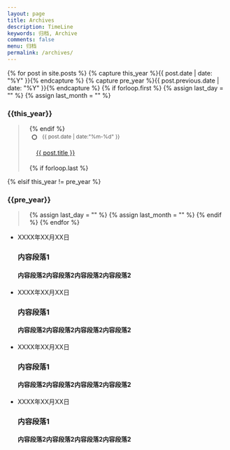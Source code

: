 ```yaml
---
layout: page
title: Archives
description: TimeLine
keywords: 归档, Archive
comments: false
menu: 归档
permalink: /archives/
---
```


<!--
<h2>Archives</h2>
-->

<style>
.times {display:block;margin:15px 0;}/*首先，我们要创建一个容器class*/
.times ul {margin-left:25px;border-left:2px solid #ddd;list-style-type:none;}/*利用ul标签的特性，设置外边框左移25px，左边边框是2px粗的实心线，颜色一般要浅一点*/
.times ul li {width:100%;margin-left:0px;line-height:20px;font-weight:narmal;}/*一般情况，通过li标签控制圆点回到时间线上，然后控制要出现的文字大小和是否粗体*/
.times ul li b {width:8px;height:8px;background:#fff;border:2px solid #555;margin:5px;border-radius:6px;-webkit-border-radius:6px;-moz-border-radius:6px;overflow:hidden;display:inline-block;float:left;}/*利用处理加粗以外没有其它特别属性b标签做时间轴的圆点。*/
.times ul li span {padding-left:7px;font-size:12px;line-height:20px;color:#555;}/*设置span标签的属性，让它来做时间显示，加一点边距，使时间显示离时间线远一点*/
.times ul li:hover b {border:2px solid #ff6600;}/*注意这一行，前面的li标签后面加了一个:hover伪属性，意思是鼠标移上来，激活后面的属性，这样可以设置鼠标移动到整个时间范围的时候，时间点和时间显示会变色*/
.times ul li:hover span {color:#ff6600;}/*同上*/
.times ul li p {padding-left:15px;font-size:14px;line-height:25px;}/*这里利用段落标签p做文字介绍*/
</style>

<div id="archives" class="times">
{% for post in site.posts %}
  {% capture this_year %}{{ post.date | date: "%Y" }}{% endcapture %}
  {% capture pre_year %}{{ post.previous.date | date: "%Y" }}{% endcapture %}
  {% if forloop.first %}
    {% assign last_day = "" %}
    {% assign last_month = "" %}
  <h3>{{this_year}}</h3>
  <ul>
  {% endif %}
    <li>
        <b></b><span>{{ post.date | date:"%m-%d" }}</span>
        <p><a href="{{ post.url | relative_url }}">{{ post.title }}</a></p>
    </li>
  {% if forloop.last %}
  </ul>
  {% elsif this_year != pre_year %}
  </ul>

  <h3>{{pre_year}}</h3>
  <ul>
    {% assign last_day = "" %}
    {% assign last_month = "" %}
  {% endif %}
{% endfor %}
</div>


<div class="timeline-small">
    <div class="timeline-small-body">
        <ul>
            <li>
                <div class="bullet pink"></div>
                <div class="date">XXXX年XX月XX日</div>
                <div class="desc">
                    <h3>内容段落1</h3>
                    <h4>内容段落2内容段落2内容段落2内容段落2</h4>
                </div>
            </li>
            <li>
                <div class="bullet orange"></div>
                <div class="date">XXXX年XX月XX日</div>
                <div class="desc">
                    <h3>内容段落1</h3>
                    <h4>内容段落2内容段落2内容段落2内容段落2</h4>
                </div>
            </li>
            <li>
                <div class="bullet blue"></div>
                <div class="date">XXXX年XX月XX日</div>
                <div class="desc">
                    <h3>内容段落1</h3>
                    <h4>内容段落2内容段落2内容段落2内容段落2</h4>
                </div>
            </li>
            <li>
                <div class="bullet green"></div>
                <div class="date">XXXX年XX月XX日</div>
                <div class="desc">
                    <h3>内容段落1</h3>
                    <h4>内容段落2内容段落2内容段落2内容段落2</h4>
                </div>
            </li>
        </ul>
    </div>
</div>

